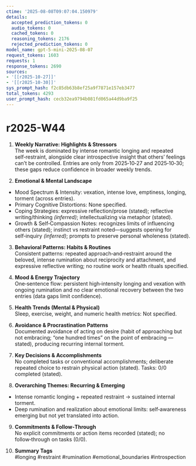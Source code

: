 ```yaml
---
ctime: '2025-08-08T09:07:04.150979'
details:
  accepted_prediction_tokens: 0
  audio_tokens: 0
  cached_tokens: 0
  reasoning_tokens: 2176
  rejected_prediction_tokens: 0
model_name: gpt-5-mini-2025-08-07
request_tokens: 1603
requests: 1
response_tokens: 2690
sources:
- '[[r2025-10-27]]'
- '[[r2025-10-30]]'
sys_prompt_hash: f2c85db63b8ef25a9f7871e157eb3477
total_tokens: 4293
user_prompt_hash: cecb32ea9794b081fd065a44d9ba9f25
---
```

# r2025-W44

1. **Weekly Narrative: Highlights & Stressors**  
The week is dominated by intense romantic longing and repeated self‑restraint, alongside clear introspective insight that others’ feelings can’t be controlled. Entries are only from 2025‑10‑27 and 2025‑10‑30; these gaps reduce confidence in broader weekly trends.

2. **Emotional & Mental Landscape**  
- Mood Spectrum & Intensity: vexation, intense love, emptiness, longing, torment (across entries).  
- Primary Cognitive Distortions: None specified.  
- Coping Strategies: expressive reflection/prose (stated); reflective writing/thinking *(inferred)*; intellectualizing via metaphor (stated).  
- Growth & Self‑Compassion Notes: recognizes limits of influencing others (stated); instinct vs restraint noted—suggests opening for self‑inquiry *(inferred)*; prompts to preserve personal wholeness (stated).

3. **Behavioral Patterns: Habits & Routines**  
Consistent patterns: repeated approach‑and‑restraint around the beloved, intense rumination about reciprocity and attachment, and expressive reflective writing; no routine work or health rituals specified.

4. **Mood & Energy Trajectory**  
One‑sentence flow: persistent high‑intensity longing and vexation with ongoing rumination and no clear emotional recovery between the two entries (data gaps limit confidence).

5. **Health Trends (Mental & Physical)**  
Sleep, exercise, weight, and numeric health metrics: Not specified.

6. **Avoidance & Procrastination Patterns**  
Documented avoidance of acting on desire (habit of approaching but not embracing; “one hundred times” on the point of embracing — stated), producing recurring internal torment.

7. **Key Decisions & Accomplishments**  
No completed tasks or conventional accomplishments; deliberate repeated choice to restrain physical action (stated). Tasks: 0/0 completed (stated).

8. **Overarching Themes: Recurring & Emerging**  
- Intense romantic longing + repeated restraint → sustained internal torment.  
- Deep rumination and realization about emotional limits: self‑awareness emerging but not yet translated into action.

9. **Commitments & Follow‑Through**  
No explicit commitments or action items recorded (stated); no follow‑through on tasks (0/0).

10. **Summary Tags**  
#longing #restraint #rumination #emotional_boundaries #introspection